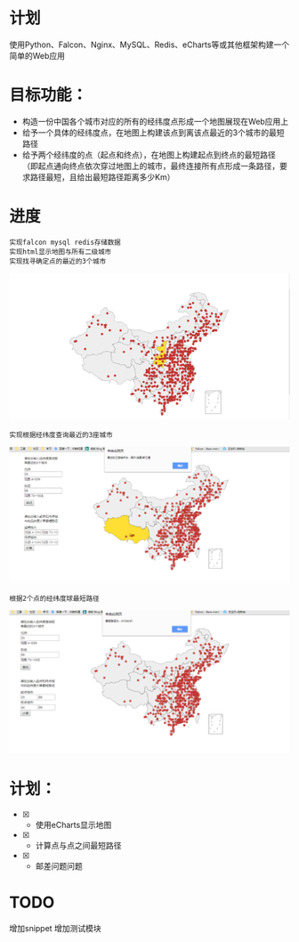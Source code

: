 # 计划
使用Python、Falcon、Nginx、MySQL、Redis、eCharts等或其他框架构建一个简单的Web应用

# 目标功能：
- 构造一份中国各个城市对应的所有的经纬度点形成一个地图展现在Web应用上
- 给予一个具体的经纬度点，在地图上构建该点到离该点最近的3个城市的最短路径
- 给予两个经纬度的点（起点和终点），在地图上构建起点到终点的最短路径（即起点通向终点依次穿过地图上的城市，最终连接所有点形成一条路径，要求路径最短，且给出最短路径距离多少Km）

# 进度
    实现falcon mysql redis存储数据
    实现html显示地图与所有二级城市
    实现找寻确定点的最近的3个城市
    
![](https://raw.githubusercontent.com/zyqzyq/citymap/master/screenshots/1.png)

    实现根据经纬度查询最近的3座城市
![](https://raw.githubusercontent.com/zyqzyq/citymap/master/screenshots/2.png)

    根据2个点的经纬度球最短路径
![](https://raw.githubusercontent.com/zyqzyq/citymap/master/screenshots/3.png)


# 计划：
- [x] -  使用eCharts显示地图
- [x] -  计算点与点之间最短路径
- [x] -  邮差问题问题

# TODO
增加snippet
增加测试模块



